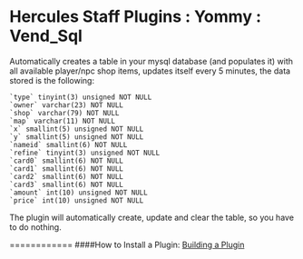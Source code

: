 Hercules Staff Plugins : Yommy : Vend_Sql
============
Automatically creates a table in your mysql database (and populates it) with all available player/npc shop items,
updates itself every 5 minutes, the data stored is the following:

    `type` tinyint(3) unsigned NOT NULL
    `owner` varchar(23) NOT NULL
	`shop` varchar(79) NOT NULL
	`map` varchar(11) NOT NULL
	`x` smallint(5) unsigned NOT NULL
	`y` smallint(5) unsigned NOT NULL
	`nameid` smallint(6) NOT NULL
	`refine` tinyint(3) unsigned NOT NULL
	`card0` smallint(6) NOT NULL
	`card1` smallint(6) NOT NULL
	`card2` smallint(6) NOT NULL
	`card3` smallint(6) NOT NULL
	`amount` int(10) unsigned NOT NULL
	`price` int(10) unsigned NOT NULL

The plugin will automatically create, update and clear the table, so you have to do nothing.

============
####How to Install a Plugin: [Building a Plugin](https://github.com/HerculesWS/Hercules/wiki/Hercules-Plugin-Manager#building-a-plugin)
